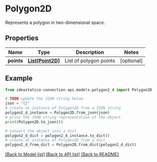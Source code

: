 # Polygon2D

Represents a polygon in two-dimensional space.

## Properties

Name | Type | Description | Notes
------------ | ------------- | ------------- | -------------
**points** | [**List[Point2D]**](Point2D.md) | List of polygon points | [optional] 

## Example

```python
from ideastatica-connection-api.models.polygon2_d import Polygon2D

# TODO update the JSON string below
json = "{}"
# create an instance of Polygon2D from a JSON string
polygon2_d_instance = Polygon2D.from_json(json)
# print the JSON string representation of the object
print(Polygon2D.to_json())

# convert the object into a dict
polygon2_d_dict = polygon2_d_instance.to_dict()
# create an instance of Polygon2D from a dict
polygon2_d_from_dict = Polygon2D.from_dict(polygon2_d_dict)
```
[[Back to Model list]](../README.md#documentation-for-models) [[Back to API list]](../README.md#documentation-for-api-endpoints) [[Back to README]](../README.md)


